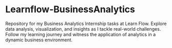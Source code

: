 # Learnflow-BusinessAnalytics
Repository for my Business Analytics Internship tasks at Learn Flow. Explore data analysis, visualization, and insights as I tackle real-world challenges. Follow my learning journey and witness the application of analytics in a dynamic business environment.
